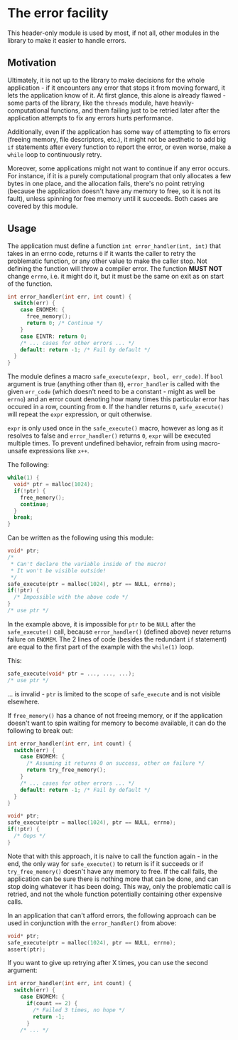 # The error facility

This header-only module is used by most, if not all, other modules in the library to make it easier to handle errors.

## Motivation

Ultimately, it is not up to the library to make decisions for the whole application - if it encounters any error that stops it from moving forward, it lets the application know of it. At first glance, this alone is already flawed - some parts of the library, like the `threads` module, have heavily-computational functions, and them failing just to be retried later after the application attempts to fix any errors hurts performance.

Additionally, even if the application has some way of attempting to fix errors (freeing memory, file descriptors, etc.), it might not be aesthetic to add big `if` statements after every function to report the error, or even worse, make a `while` loop to continuously retry.

Moreover, some applications might not want to continue if any error occurs. For instance, if it is a purely computational program that only allocates a few bytes in one place, and the allocation fails, there's no point retrying (because the application doesn't have any memory to free, so it is not its fault), unless spinning for free memory until it succeeds. Both cases are covered by this module.

## Usage

The application must define a function `int error_handler(int, int)` that  takes in an errno code, returns `0` if it wants the caller to retry the problematic function, or any other value to make the caller stop. Not defining the function will throw a compiler error. The function **MUST NOT** change `errno`, i.e. it might do it, but it must be the same on exit as on start of the function.

```c
int error_handler(int err, int count) {
  switch(err) {
    case ENOMEM: {
      free_memory();
      return 0; /* Continue */
    }
    case EINTR: return 0;
    /* ... cases for other errors ... */
    default: return -1; /* Fail by default */
  }
}
```

The module defines a macro `safe_execute(expr, bool, err_code)`. If `bool` argument is true (anything other than `0`), `error_handler` is called with the given `err_code` (which doesn't need to be a constant - might as well be `errno`) and an error count denoting how many times this particular error has occured in a row, counting from `0`. If the handler returns `0`, `safe_execute()` will repeat the `expr` expression, or quit otherwise.

`expr` is only used once in the `safe_execute()` macro, however as long as it resolves to false and `error_handler()` returns `0`, `expr` will be executed multiple times. To prevent undefined behavior, refrain from using macro-unsafe expressions like `x++`.

The following:

```c
while(1) {
  void* ptr = malloc(1024);
  if(!ptr) {
    free_memory();
    continue;
  }
  break;
}
```

Can be written as the following using this module:

```c
void* ptr;
/*
 * Can't declare the variable inside of the macro!
 * It won't be visible outside!
 */
safe_execute(ptr = malloc(1024), ptr == NULL, errno);
if(!ptr) {
  /* Impossible with the above code */
}
/* use ptr */
```

In the example above, it is impossible for `ptr` to be `NULL` after the `safe_execute()` call, because `error_handler()` (defined above) never returns failure on `ENOMEM`. The 2 lines of code (besides the redundant `if` statement) are equal to the first part of the example with the `while(1)` loop.

This:

```c
safe_execute(void* ptr = ..., ..., ...);
/* use ptr */
```

... is invalid - `ptr` is limited to the scope of `safe_execute` and is not visible elsewhere.

If `free_memory()` has a chance of not freeing memory, or if the application doesn't want to spin waiting for memory to become available, it can do the following to break out:

```c
int error_handler(int err, int count) {
  switch(err) {
    case ENOMEM: {
      /* Assuming it returns 0 on success, other on failure */
      return try_free_memory();
    }
    /* ... cases for other errors ... */
    default: return -1; /* Fail by default */
  }
}

void* ptr;
safe_execute(ptr = malloc(1024), ptr == NULL, errno);
if(!ptr) {
  /* Oops */
}
```

Note that with this approach, it is naive to call the function again - in the end, the only way for `safe_execute()` to return is if it succeeds or if `try_free_memory()` doesn't have any memory to free. If the call fails, the application can be sure there is nothing more that can be done, and can stop doing whatever it has been doing. This way, only the problematic call is retried, and not the whole function potentially containing other expensive calls.

In an application that can't afford errors, the following approach can be used in conjunction with the `error_handler()` from above:

```c
void* ptr;
safe_execute(ptr = malloc(1024), ptr == NULL, errno);
assert(ptr);
```

If you want to give up retrying after X times, you can use the second argument:

```c
int error_handler(int err, int count) {
  switch(err) {
    case ENOMEM: {
      if(count == 2) {
        /* Failed 3 times, no hope */
        return -1;
      }
    /* ... */
```